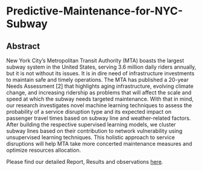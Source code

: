 # Predictive-Maintenance-for-NYC-Subway
## Abstract

New York City’s Metropolitan Transit Authority (MTA) boasts the largest subway system in the United States, serving 3.6 million daily riders annually, but it is not without its issues. It is in dire need of infrastructure investments to maintain safe and timely operations. The MTA has published a 20-year Needs Assessment [2] that highlights aging infrastructure, evolving climate change, and increasing ridership as problems that will affect the scale and speed at which the subway needs targeted maintenance. With that in mind, our research investigates novel machine learning techniques to assess the probability of a service disruption type and its expected impact on passenger travel times based on subway line and weather-related factors. After building the respective supervised learning models, we cluster subway lines based on their contribution to network vulnerability using unsupervised learning techniques. This holistic approach to service disruptions will help MTA take more concerted maintenance measures and optimize resources allocation.

Please find our detailed Report, Results and observations [here](https://github.com/bhoomikamehta/Predictive-Maintenance-for-NYC-Subway/blob/main/Report_Predictive_Maintenance_for_NYC_Subway.pdf). 
